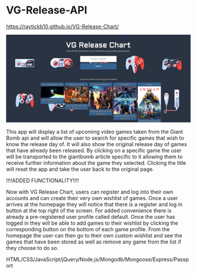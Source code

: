 # VG-Release-API

https://raytickb10.github.io/VG-Release-Chart/

![VG Release Screen Shot](https://github.com/raytickb10/VG-Release-Chart/blob/master/VG_Schedule_ScreenShot.JPG?raw=true "Optional Title")

This app will display a list of upcoming video games taken from the Giant Bomb api and will allow the user to search for specific games that wish to know the release day of. It will also show the original release day of games that have already been released. By clicking on a specific game the user will be transported to the giantbomb article specific to it allowing them to receive further information about the game they selected. Clicking the title will reset the app and take the user back to the original page.

!!!!ADDED FUNCTIONALITY!!!!

Now with VG Release Chart, users can register and log into their own accounts and can create their very own wishlist of games. Once a user arrives at the homepage they will notice that there is a register and log in button at the top right of the screen. For added convenience there is already a pre-registered user profile called default. Once the user has logged in they will be able to add games to their wishlist by clicking the corresponding button on the bottom of each game profile. From the homepage the user can then go to their own custom wishlist and see the games that have been stored as well as remove any game from the list if they choose to do so.

HTML/CSS/JavaScript/jQuery/Node.js/Mongodb/Mongoose/Express/Passport
